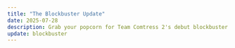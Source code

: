 ```yaml
---
title: "The Blockbuster Update"
date: 2025-07-28
description: Grab your popcorn for Team Comtress 2's debut blockbuster hit!
update: blockbuster
---
```


